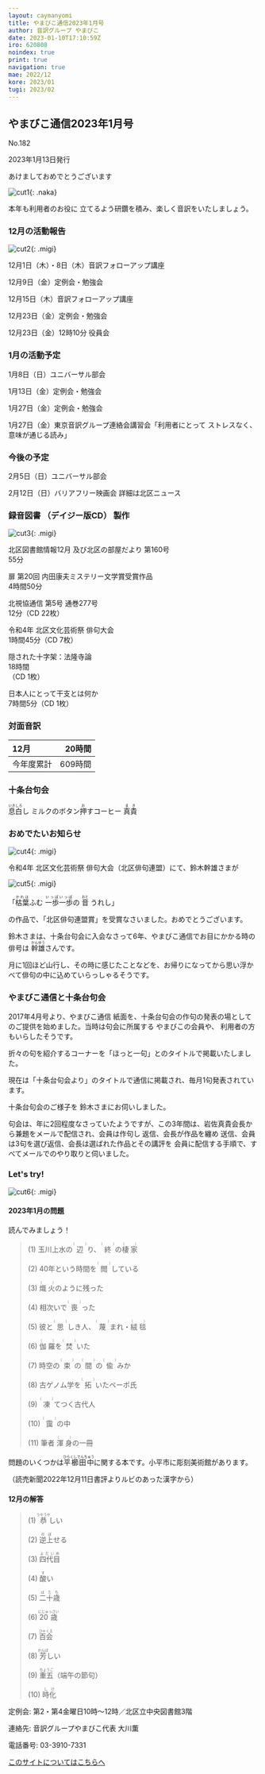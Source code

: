 ```yaml
---
layout: caymanyomi
title: やまびこ通信2023年1月号
author: 音訳グループ やまびこ
date: 2023-01-10T17:10:59Z
iro: 620808
noindex: true
print: true
navigation: true
mae: 2022/12
kore: 2023/01
tugi: 2023/02
---
```



## <span data-dur="4.209" data-begin="2.750" id="xmri_0001" markdown="1"> やまびこ通信2023年1月号</span>

<span data-dur="2.435" data-begin="6.959" id="xmri_0002" markdown="1">No.182</span>

<span data-dur="5.943" data-begin="9.394" id="xmri_0003" markdown="1">2023年1月13日発行</span>

<span data-dur="2.802" data-begin="19.863" id="xmri_0006" markdown="1">あけましておめでとうございます</span>

![cut1](media/01/cut1.jpeg){: .naka}

<span data-dur="3.450" data-begin="23.815" id="xmri_0008" markdown="1">本年も利用者のお役に 立てるよう</span><span data-dur="1.444" data-begin="27.265" id="xmri_0009" markdown="1">研鑽を積み、</span><span data-dur="4.324" data-begin="28.709" id="xmri_000A" markdown="1">楽しく音訳をいたしましょう。</span>

### <span data-dur="3.489" data-begin="33.033" id="xmri_000B" markdown="1"> 12月の活動報告</span>

![cut2](media/01/cut2.png){: .migi}

<span data-dur="2.306" data-begin="38.372" id="xmri_000D" markdown="1">12月1日（木）</span><span data-dur="1.569" data-begin="40.678" id="xmri_000E" markdown="1">・8日（木）</span><span data-dur="2.916" data-begin="42.247" id="xmri_000F" markdown="1">音訳フォローアップ講座</span>

<span data-dur="2.255" data-begin="45.163" id="xmri_0010" markdown="1">12月9日（金）</span><span data-dur="2.986" data-begin="47.418" id="xmri_0011" markdown="1">定例会・勉強会</span>

<span data-dur="2.410" data-begin="50.404" id="xmri_0012" markdown="1">12月15日（木）</span><span data-dur="2.917" data-begin="52.814" id="xmri_0013" markdown="1">音訳フォローアップ講座</span>

<span data-dur="2.636" data-begin="55.731" id="xmri_0014" markdown="1">12月23日（金）</span><span data-dur="2.986" data-begin="58.367" id="xmri_0015" markdown="1">定例会・勉強会</span>

<span data-dur="2.636" data-begin="61.353" id="xmri_0016" markdown="1">12月23日（金）</span><span data-dur="4.689" data-begin="63.989" id="xmri_0017" markdown="1">12時10分 役員会</span>

### <span data-dur="3.250" data-begin="68.678" id="xmri_0018" markdown="1"> 1月の活動予定</span>

<span data-dur="2.061" data-begin="71.928" id="xmri_0019" markdown="1">1月8日（日）</span><span data-dur="2.504" data-begin="73.989" id="xmri_001A" markdown="1">ユニバーサル部会</span>

<span data-dur="2.372" data-begin="76.493" id="xmri_001B" markdown="1">1月13日（金）</span><span data-dur="2.986" data-begin="78.865" id="xmri_001C" markdown="1">定例会・勉強会</span>

<span data-dur="2.518" data-begin="81.851" id="xmri_001D" markdown="1">1月27日（金）</span><span data-dur="2.986" data-begin="84.369" id="xmri_001E" markdown="1">定例会・勉強会</span>

<span data-dur="2.518" data-begin="87.355" id="xmri_001F" markdown="1">1月27日（金）</span><span data-dur="3.410" data-begin="89.873" id="xmri_0020" markdown="1">東京音訳グループ連絡会講習会</span><span data-dur="6.107" data-begin="93.283" id="xmri_0021" markdown="1">「利用者にとって ストレスなく<span class="infty_silent">、</span> 意味が通じる読み」</span>

### <span data-dur="2.630" data-begin="99.390" id="xmri_0022" markdown="1"> 今後の予定</span>

<span data-dur="1.960" data-begin="102.020" id="xmri_0023" markdown="1">2月5日（日）</span><span data-dur="2.504" data-begin="103.980" id="xmri_0024" markdown="1">ユニバーサル部会</span>

<span data-dur="2.224" data-begin="106.484" id="xmri_0025" markdown="1">2月12日（日）</span><span data-dur="5.647" data-begin="108.708" id="xmri_0026" markdown="1">バリアフリー映画会 詳細は北区ニュース</span>

### <span data-dur="4.728" data-begin="114.355" id="xmri_0027" markdown="1"> 録音図書<span class="infty_silent"> （</span>デイジー版CD<span class="infty_silent">） </span>製作</span>

![cut3](media/01/cut3.png){: .migi}

<span data-dur="5.956" data-begin="123.151" id="xmri_002A" markdown="1">北区図書館情報12月 及び北区の部屋だより 第160号</span>  
<span data-dur="1.846" data-begin="129.107" id="xmri_002B" markdown="1">55分</span>

<span data-dur="4.924" data-begin="130.953" id="xmri_002C" markdown="1">扉 第20回 内田康夫ミステリー文学賞受賞作品</span>  
<span data-dur="2.153" data-begin="135.877" id="xmri_002D" markdown="1">4時間50分</span>

<span data-dur="4.438" data-begin="138.030" id="xmri_002E" markdown="1">北視協通信 第5号 通巻277号</span>  
<span data-dur="3.060" data-begin="142.468" id="xmri_002F" markdown="1">12分（CD 22枚）</span>

<span data-dur="3.883" data-begin="145.528" id="xmri_0030" markdown="1">令和4年 北区文化芸術祭 俳句大会</span>  
<span data-dur="3.606" data-begin="149.411" id="xmri_0031" markdown="1">1時間45分（CD 7枚）</span>

<span data-dur="2.894" data-begin="153.017" id="xmri_0032" markdown="1">隠された十字架：法隆寺論</span>  
<span data-dur="1.429" data-begin="155.911" id="xmri_0033" markdown="1">18時間</span>  
<span data-dur="2.017" data-begin="157.340" id="xmri_0034" markdown="1">（CD 1枚）</span>

<span data-dur="2.721" data-begin="159.357" id="xmri_0035" markdown="1">日本人にとって干支とは何か</span>  
<span data-dur="1.564" data-begin="162.078" id="xmri_0036" markdown="1">7時間5分</span><span data-dur="3.766" data-begin="163.642" id="xmri_0037" markdown="1">（CD 1枚）</span>

### <span data-dur="2.666" data-begin="167.408" id="xmri_0038" markdown="1"> 対面音訳</span>

<span data-dur="1.225" data-begin="170.074" id="xmri_0039" markdown="1">12月</span>|<span data-dur="2.140" data-begin="171.299" id="xmri_003A" markdown="1">20時間</span>
|:---|---:|
<span data-dur="1.591" data-begin="173.439" id="xmri_003B" markdown="1">今年度累計</span>|<span data-dur="3.765" data-begin="175.030" id="xmri_003C" markdown="1">609時間</span>

### <span data-dur="2.768" data-begin="178.795" id="xmri_003D" markdown="1"> 十条台句会</span>

<span data-dur="7.370" data-begin="181.563" id="xmri_003E" markdown="1"><ruby>息白<rp>(</rp><rt>いきしろ</rt><rp>)</rp></ruby>し ミルクのボタン<ruby>押<rp>(</rp><rt>お</rt><rp>)</rp></ruby>すコーヒー</span>
<span class="haigo" data-dur="3.117" data-begin="188.933" id="xmri_003F" markdown="1"><ruby>真貴<rp>(</rp><rt>まき</rt><rp>)</rp></ruby></span>

### <span data-dur="2.868" data-begin="192.050" id="xmri_0040" markdown="1"> おめでたいお知らせ</span>

![cut4](media/01/cut4.png){: .migi}

<span data-dur="3.883" data-begin="196.068" id="xmri_0042" markdown="1">令和4年 北区文化芸術祭 俳句大会</span><span data-dur="2.174" data-begin="199.951" id="xmri_0043" markdown="1">（北区俳句連盟<span class="infty_silent">）</span>にて、</span><span data-dur="2.975" data-begin="202.125" id="xmri_0044" markdown="1">鈴木幹雄さまが</span>

![cut5](media/01/cut5.png){: .migi}

<span data-dur="7.968" data-begin="206.250" id="xmri_0046" markdown="1">「<ruby>枯葉<rp>(</rp><rt>かれは</rt><rp>)</rp></ruby>ふむ <ruby>一歩一歩<rp>(</rp><rt>いっぽいっぽ</rt><rp>)</rp></ruby>の <ruby>音<rp>(</rp><rt>おと</rt><rp>)</rp></ruby> うれし」</span>

<span data-dur="1.349" data-begin="214.218" id="xmri_0047" markdown="1">の作品で、</span><span data-dur="3.841" data-begin="215.567" id="xmri_0048" markdown="1">「北区俳句連盟賞<span class="infty_silent">」</span>を受賞なさいました。</span><span data-dur="3.030" data-begin="219.408" id="xmri_0049" markdown="1">おめでとうございます。</span>

<span data-dur="1.366" data-begin="222.438" id="xmri_004A" markdown="1">鈴木さまは、</span><span data-dur="3.058" data-begin="223.804" id="xmri_004B" markdown="1">十条台句会に入会なさって6年、</span><span data-dur="6.429" data-begin="226.862" id="xmri_004C" markdown="1">やまびこ通信でお目にかかる時の俳号は <ruby>幹雄<rp>(</rp><rt>かんゆう</rt><rp>)</rp></ruby>さんです。</span>

<span data-dur="2.280" data-begin="233.291" id="xmri_004D" markdown="1">月に1回ほど山行し、</span><span data-dur="2.336" data-begin="235.571" id="xmri_004E" markdown="1">その時に感じたことなどを、</span><span data-dur="7.523" data-begin="237.907" id="xmri_004F" markdown="1">お帰りになってから思い浮かべて俳句の中に込めていらっしゃるそうです。</span>

### <span data-dur="3.896" data-begin="245.430" id="xmri_0050" markdown="1"> やまびこ通信と十条台句会</span>

<span data-dur="2.482" data-begin="249.326" id="xmri_0051" markdown="1">2017年4月号より、</span><span data-dur="2.310" data-begin="251.808" id="xmri_0052" markdown="1">やまびこ通信 紙面を、</span><span data-dur="5.786" data-begin="254.118" id="xmri_0053" markdown="1">十条台句会の作句の発表の場としてのご提供を始めました。</span><span data-dur="4.836" data-begin="259.904" id="xmri_0054" markdown="1">当時は句会に所属する やまびこの会員や<span class="infty_silent">、</span> 利用者の方も</span><span data-dur="2.810" data-begin="264.740" id="xmri_0055" markdown="1">いらしたそうです。</span>

<span data-dur="2.689" data-begin="267.550" id="xmri_0056" markdown="1">折々の句を紹介するコーナーを</span><span data-dur="4.746" data-begin="270.239" id="xmri_0057" markdown="1">「ほっと一句<span class="infty_silent">」</span>とのタイトルで掲載いたしました。</span>

<span data-dur="1.190" data-begin="274.985" id="xmri_0058" markdown="1">現在は</span><span data-dur="4.029" data-begin="276.175" id="xmri_0059" markdown="1">「十条台句会より<span class="infty_silent">」</span>のタイトルで通信に掲載され、</span><span data-dur="3.888" data-begin="280.204" id="xmri_005A" markdown="1">毎月1句発表されています。</span>

<span data-dur="5.787" data-begin="284.092" id="xmri_005B" markdown="1">十条台句会のご様子を 鈴木さまにお伺いしました。</span>

<span data-dur="1.044" data-begin="289.879" id="xmri_005C" markdown="1">句会は、</span><span data-dur="2.929" data-begin="290.923" id="xmri_005D" markdown="1">年に2回程度なさっていたようですが、</span><span data-dur="1.666" data-begin="293.852" id="xmri_005E" markdown="1">この3年間は、</span><span data-dur="3.989" data-begin="295.518" id="xmri_005F" markdown="1">岩佐真貴会長から兼題をメールで配信され、</span><span data-dur="2.371" data-begin="299.507" id="xmri_0060" markdown="1">会員は作句し 返信、</span><span data-dur="2.870" data-begin="301.878" id="xmri_0061" markdown="1">会長が作品を纏め 送信、</span><span data-dur="2.950" data-begin="304.748" id="xmri_0062" markdown="1">会員は3句を選び返信、</span><span data-dur="5.844" data-begin="307.698" id="xmri_0063" markdown="1">会長は選ばれた作品とその講評を 会員に配信する手順で、</span><span data-dur="5.656" data-begin="313.542" id="xmri_0064" markdown="1">すべてメールでのやり取りと伺いました。</span>

### <span data-dur=".500" data-begin="319.198" id="xmri_0065" markdown="1"></span> <span data-dur="1.640" data-begin="319.698" id="xmri_0066" markdown="1">Let&apos;s try!</span>

![cut6](media/01/cut6.png){: .migi}

#### <span data-dur="4.038" data-begin="323.188" id="xmri_0068" markdown="1"> 2023年1月の問題</span>

<span data-dur="3.495" data-begin="327.226" id="xmri_0069" markdown="1">読んでみましょう！</span>

<blockquote markdown="1">

<span class="infty_silent">(1) 玉川上水の<ruby>辺<rp>(</rp><rt>（　　　）</rt><rp>)</rp></ruby>り、<ruby>終<rp>(</rp><rt>（　　　）</rt><rp>)</rp></ruby>の<ruby>棲家<rp>(</rp><rt>（　　　）</rt><rp>)</rp></ruby></span>

<span class="infty_silent">(2) 40年という時間を<ruby>閲<rp>(</rp><rt>（　　　）</rt><rp>)</rp></ruby>している</span>

<span class="infty_silent">(3) <ruby>熾火<rp>(</rp><rt>（　　　）</rt><rp>)</rp></ruby>のように残った</span>

<span class="infty_silent">(4) 相次いで<ruby>喪<rp>(</rp><rt>（　　　）</rt><rp>)</rp></ruby>った</span>

<span class="infty_silent">(5) 彼と<ruby>思<rp>(</rp><rt>（　　　）</rt><rp>)</rp></ruby>しき人、<ruby>蔑<rp>(</rp><rt>（　　　）</rt><rp>)</rp></ruby>まれ・<ruby>絨毯<rp>(</rp><rt>（　　　）</rt><rp>)</rp></ruby></span>

<span class="infty_silent">(6) <ruby>伽羅<rp>(</rp><rt>（　　　）</rt><rp>)</rp></ruby>を<ruby>焚<rp>(</rp><rt>（　　　）</rt><rp>)</rp></ruby>いた</span>

<span class="infty_silent">(7) 時空の<ruby>束<rp>(</rp><rt>（　　　）</rt><rp>)</rp></ruby>の<ruby>間<rp>(</rp><rt>（　　　）</rt><rp>)</rp></ruby>の<ruby>偸<rp>(</rp><rt>（　　　）</rt><rp>)</rp></ruby>みか</span>

<span class="infty_silent">(8) 古ゲノム学を<ruby>拓<rp>(</rp><rt>（　　　）</rt><rp>)</rp></ruby>いたペーポ氏</span>

<span class="infty_silent">(9) <ruby>凍<rp>(</rp><rt>（　　　）</rt><rp>)</rp></ruby>てつく古代人</span>

<span class="infty_silent">(10) <ruby>靄<rp>(</rp><rt>（　　　）</rt><rp>)</rp></ruby>の中</span>

<span class="infty_silent">(11) 筆者 <ruby>渾身<rp>(</rp><rt>（　　　）</rt><rp>)</rp></ruby>の一冊</span>

</blockquote>

<span data-dur="4.794" data-begin="335.246" id="xmri_006B" markdown="1">問題のいくつかは<ruby>平櫛田中<rp>(</rp><rt>ひらくしでんちゅう</rt><rp>)</rp></ruby>に関する本です。</span><span data-dur="4.455" data-begin="340.040" id="xmri_006C" markdown="1">小平市に彫刻美術館があります。</span>

<span data-dur="7.447" data-begin="344.495" id="xmri_006D" markdown="1">（読売新聞2022年12月11日書評よりルビのあった漢字から）</span>

#### <span data-dur="3.011" data-begin="351.942" id="xmri_006E" markdown="1"> 12月の解答</span>

<blockquote markdown="1">

<span data-dur="1.178" data-begin="354.953" id="xmri_006F" markdown="1">(1)</span> <span data-dur="1.742" data-begin="356.131" id="xmri_0070" markdown="1"><ruby>恭<rp>(</rp><rt>うやうや</rt><rp>)</rp></ruby>しい</span>

<span data-dur="1.017" data-begin="357.873" id="xmri_0071" markdown="1">(2)</span> <span data-dur="1.573" data-begin="358.890" id="xmri_0072" markdown="1"><ruby>逆上<rp>(</rp><rt>のぼ</rt><rp>)</rp></ruby>せる</span>

<span data-dur="1.144" data-begin="360.463" id="xmri_0073" markdown="1">(3)</span> <span data-dur="1.545" data-begin="361.607" id="xmri_0074" markdown="1"><ruby>四代目<rp>(</rp><rt>よだいめ</rt><rp>)</rp></ruby></span>

<span data-dur="1.119" data-begin="363.152" id="xmri_0075" markdown="1">(4)</span> <span data-dur="1.314" data-begin="364.271" id="xmri_0076" markdown="1"><ruby>酸<rp>(</rp><rt>す</rt><rp>)</rp></ruby>い</span>

<span data-dur="1.046" data-begin="365.585" id="xmri_0077" markdown="1">(5)</span> <span data-dur="1.478" data-begin="366.631" id="xmri_0078" markdown="1"><ruby>二十歳<rp>(</rp><rt>はたち</rt><rp>)</rp></ruby></span>

<span data-dur="1.177" data-begin="368.109" id="xmri_0079" markdown="1">(6)</span> <span data-dur="1.697" data-begin="369.286" id="xmri_007A" markdown="1"><ruby>20歳<rp>(</rp><rt>にじゅっさい</rt><rp>)</rp></ruby></span>

<span data-dur="1.171" data-begin="370.983" id="xmri_007B" markdown="1">(7)</span> <span data-dur="1.491" data-begin="372.154" id="xmri_007C" markdown="1"><ruby>百会<rp>(</rp><rt>ひゃくえ</rt><rp>)</rp></ruby></span>

<span data-dur="1.211" data-begin="373.645" id="xmri_007D" markdown="1">(8)</span> <span data-dur="1.663" data-begin="374.856" id="xmri_007E" markdown="1"><ruby>芳<rp>(</rp><rt>かんば</rt><rp>)</rp></ruby>しい</span>

<span data-dur="1.198" data-begin="376.519" id="xmri_007F" markdown="1">(9)</span> <span data-dur=".955" data-begin="377.717" id="xmri_0080" markdown="1"><ruby>重五<rp>(</rp><rt>ちょうご</rt><rp>)</rp></ruby></span><span data-dur="1.928" data-begin="378.672" id="xmri_0081" markdown="1">（端午の節句）</span>

<span data-dur="1.137" data-begin="380.600" id="xmri_0082" markdown="1">(10)</span> <span data-dur="1.345" data-begin="381.737" id="xmri_0083" markdown="1"><ruby>時化<rp>(</rp><rt>しけ</rt><rp>)</rp></ruby></span>

</blockquote>

<span data-dur="1.205" data-begin="383.082" id="xmri_0084" markdown="1">定例会:</span> <span data-dur="3.237" data-begin="384.287" id="xmri_0085" markdown="1">第2・第4金曜日10時～12時</span><span data-dur="3.047" data-begin="387.524" id="xmri_0086" markdown="1">／北区立中央図書館3階</span>

<span data-dur="1.319" data-begin="390.571" id="xmri_0087" markdown="1">連絡先:</span> <span data-dur="3.965" data-begin="391.890" id="xmri_0088" markdown="1">音訳グループやまびこ代表 大川薫</span>

<span data-dur="1.409" data-begin="395.855" id="xmri_0089" markdown="1">電話番号:</span> <span data-dur="4.305" data-begin="397.264" id="xmri_008A" markdown="1">03-3910-7331</span>

<a href="mailto:ymbk2016ml@gmail.com?Subject=やまびこウェブサイトについて" data-dur="5.930" data-begin="401.569" id="xmri_008B" markdown="1">このサイトについてはこちらへ</a>


